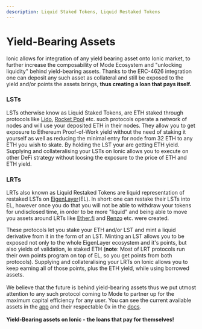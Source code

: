 ```yaml
---
description: Liquid Staked Tokens, Liquid Restaked Tokens
---
```


# Yield-Bearing Assets

Ionic allows for integration of any yield bearing asset onto Ionic market, to further increase the composability of Mode Ecosystem and "unlocking liquidity" behind yield-bearing assets. Thanks to the ERC-4626 integration one can deposit any such asset as collateral and still be exposed to the yield and/or points the assets brings, **thus creating a loan that pays itself.**

### LSTs

LSTs otherwise know as Liquid Staked Tokens, are ETH staked through protocols like [Lido](https://lido.fi), [Rocket Pool](https://rocketpool.net) etc. such protocols operate a network of nodes and will use your deposited ETH in their nodes. They allow you to get exposure to Ethereum Proof-of-Work yield without the need of staking it yourself as well as reducing the minimal entry for node from 32 ETH to any ETH you wish to skate. By holding the LST your are getting ETH yield. Supplying and collateralising your LSTs on Ionic allows you to execute on other DeFi strategy without loosing the exposure to the price of ETH and ETH yield.&#x20;

### LRTs

LRTs also known as Liquid Restaked Tokens are liquid representation of restaked LSTs on [EigenLayer](https://www.eigenlayer.xyz)(EL). In short: one can restake their LSTs into EL, however once you do that you will not be able to withdraw your tokens for undisclosed time, in order to be more "liquid" and being able to move you assets around LRTs like [Ether.fi](https://www.ether.fi) and [Renzo](https://www.renzoprotocol.com) etc. were created.&#x20;

These protocols let you stake your ETH and/or LST and mint a liquid derivative from it in the form of an LST. Minting an LST allows you to be exposed not only to the whole EigenLayer ecosystem and it's points, but also yields of validation, ie staked ETH (**note**: Most of LRT protocols run their own points program on top of EL, so you get points from both protocols).  Supplying and collateralising your LRTs on Ionic allows you to keep earning all of those points, plus the ETH yield, while using borrowed assets.\
\
We believe that the future is behind yield-bearing assets thus we put utmost attention to any such protocol coming to Mode to partner up for the maximum capital efficiency for any user. You can see the current available assets in the [app](https://app.ionic.money/) and their respectable 0x in the [docs](https://doc.ionic.money/ionic-documentation/ionic-protocol/token-addresses). \
\
**Yield-Bearing assets on Ionic - the loans that pay for themselves!**

###

